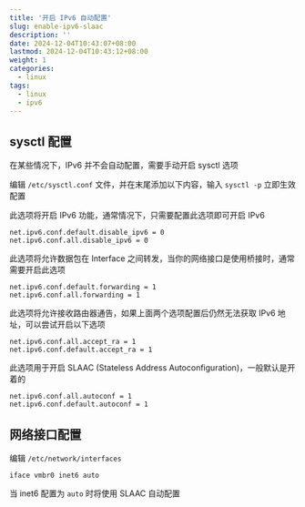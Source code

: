 ```yaml
---
title: '开启 IPv6 自动配置'
slug: enable-ipv6-slaac
description: ''
date: 2024-12-04T10:43:07+08:00
lastmod: 2024-12-04T10:43:12+08:00
weight: 1
categories:
  - linux
tags:
  - linux
  - ipv6
---
```


## sysctl 配置

在某些情况下，IPv6 并不会自动配置，需要手动开启 sysctl 选项

编辑 `/etc/sysctl.conf` 文件，并在末尾添加以下内容，输入 `sysctl -p` 立即生效配置

此选项将开启 IPv6 功能，通常情况下，只需要配置此选项即可开启 IPv6

```
net.ipv6.conf.default.disable_ipv6 = 0
net.ipv6.conf.all.disable_ipv6 = 0
```

此选项将允许数据包在 Interface 之间转发，当你的网络接口是使用桥接时，通常需要开启此选项

```
net.ipv6.conf.default.forwarding = 1
net.ipv6.conf.all.forwarding = 1
```

此选项将允许接收路由器通告，如果上面两个选项配置后仍然无法获取 IPv6 地址，可以尝试开启以下选项

```
net.ipv6.conf.all.accept_ra = 1
net.ipv6.conf.default.accept_ra = 1
```

此选项用于开启 SLAAC (Stateless Address Autoconfiguration)，一般默认是开着的

```
net.ipv6.conf.all.autoconf = 1
net.ipv6.conf.default.autoconf = 1
```

## 网络接口配置

编辑 `/etc/network/interfaces`

```
iface vmbr0 inet6 auto
```

当 inet6 配置为 `auto` 时将使用 SLAAC 自动配置
